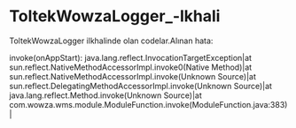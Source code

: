 # ToltekWowzaLogger_-lkhali

ToltekWowzaLogger ilkhalinde olan codelar.Alınan hata:


invoke(onAppStart): java.lang.reflect.InvocationTargetException|at sun.reflect.NativeMethodAccessorImpl.invoke0(Native Method)|at sun.reflect.NativeMethodAccessorImpl.invoke(Unknown Source)|at sun.reflect.DelegatingMethodAccessorImpl.invoke(Unknown Source)|at java.lang.reflect.Method.invoke(Unknown Source)|at com.wowza.wms.module.ModuleFunction.invoke(ModuleFunction.java:383)|

